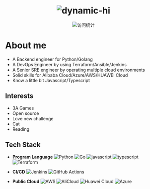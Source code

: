 <h1 align="center">
  <img src="https://readme-typing-svg.demolab.com?font=Fira+Code&pause=1000&color=20C20E&center=true&vCenter=true&width=435&lines=Hi+there+%F0%9F%91%8B;Python%2FGo+Engineer;Multi-Cloud+Specialist" alt="dynamic-hi" />
</h1>

<p align="center">
  <img src="https://komarev.com/ghpvc/?username=yhkl-dev&label=Profile%20Views&color=blueviolet" alt="访问统计" />
</p>

<!--
**yhkl-dev/yhkl-dev** is a ✨ _special_ ✨ repository because its `README.md` (this file) appears on your GitHub profile.

Here are some ideas to get you started:

- 🔭 I’m currently working on ...
- 🌱 I’m currently learning ...
- 👯 I’m looking to collaborate on ...
- 🤔 I’m looking for help with ...
- 💬 Ask me about ...
- 📫 How to reach me: ...
- 😄 Pronouns: ...
- ⚡ Fun fact: ...
-->

# About me

+ A Backend engineer for Python/Golang
+ A DevOps Engineer by using Terraform/Ansible/Jenkins
+ A Senior SRE engineer by operating multiple cloud environments
+ Solid skills for Alibaba Cloud/Azure/AWS/HUAWEI Cloud
+ Know a little bit Javascript/Typescript

## Interests
+ 3A Games
+ Open source
+ Love new challenge
+ Cat
+ Reading

## **Tech Stack**
+ **Program Language**
![Python](https://img.shields.io/badge/Python-3776AB?logo=python&logoColor=white)
![Go](https://img.shields.io/badge/Go-00ADD8?logo=go&logoColor=white)
![javascript](https://img.shields.io/badge/JavaScript-F7DF1E?logo=javascript&logoColor=black)
![typescript](https://img.shields.io/badge/TypeScript-3178C6?logo=typescript&logoColor=white)
![Terraform](https://img.shields.io/badge/Terraform-7B42BC?logo=terraform&logoColor=white)

+ **CI/CD**
![Jenkins](https://img.shields.io/badge/Jenkins-D24939?logo=jenkins&logoColor=white)
![GitHub Actions](https://img.shields.io/badge/GitHub_Actions-2088FF?logo=githubactions&logoColor=white)

+ **Public Cloud**
![AWS](https://img.shields.io/badge/AWS-FF9900?logo=amazonaws&logoColor=white)
![AliCloud](https://img.shields.io/badge/AliCloud-FF6A00?logo=alibabacloud&logoColor=white)
![Huawei Cloud](https://img.shields.io/badge/Huawei_Cloud-FF0000?logo=huawei&logoColor=white)
![Azure](https://img.shields.io/badge/Azure-0078D4?logo=microsoftazure&logoColor=white)




